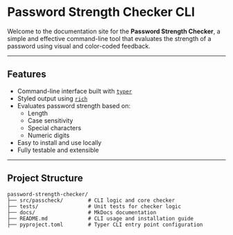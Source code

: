 # Password Strength Checker CLI

Welcome to the documentation site for the **Password Strength Checker**, a simple and effective command-line tool that evaluates the strength of a password using visual and color-coded feedback.

---

## Features

- Command-line interface built with [`typer`](https://typer.tiangolo.com/)
- Styled output using [`rich`](https://rich.readthedocs.io/)
- Evaluates password strength based on:
  - Length
  - Case sensitivity
  - Special characters
  - Numeric digits
- Easy to install and use locally
- Fully testable and extensible

---

## Project Structure

```text
password-strength-checker/
├── src/passcheck/        # CLI logic and core checker
├── tests/                # Unit tests for checker logic
├── docs/                 # MkDocs documentation
├── README.md             # CLI usage and installation guide
├── pyproject.toml        # Typer CLI entry point configuration
```